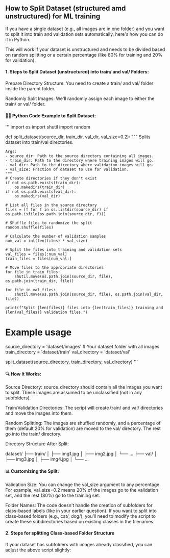 ## How to Split Dataset (structured amd unstructured) for ML training

If you have a single dataset (e.g., all images are in one folder) and you want to split it into train and validation sets automatically, here's how you can do it in Python.

This will work if your dataset is unstructured and needs to be divided based on random splitting or a certain percentage (like 80% for training and 20% for validation).

#### 1. Steps to Split Dataset (unstructured) into train/ and val/ Folders:
Prepare Directory Structure: You need to create a train/ and val/ folder inside the parent folder.

Randomly Split Images: We'll randomly assign each image to either the train/ or val/ folder.

#### 🧑‍💻 Python Code Example to Split Dataset:
'''
import os
import shutil
import random

def split_dataset(source_dir, train_dir, val_dir, val_size=0.2):
    """
    Splits dataset into train/val directories.

    Args:
    - source_dir: Path to the source directory containing all images.
    - train_dir: Path to the directory where training images will go.
    - val_dir: Path to the directory where validation images will go.
    - val_size: Fraction of dataset to use for validation.
    """
    # Create directories if they don't exist
    if not os.path.exists(train_dir):
        os.makedirs(train_dir)
    if not os.path.exists(val_dir):
        os.makedirs(val_dir)

    # List all files in the source directory
    files = [f for f in os.listdir(source_dir) if os.path.isfile(os.path.join(source_dir, f))]
    
    # Shuffle files to randomize the split
    random.shuffle(files)
    
    # Calculate the number of validation samples
    num_val = int(len(files) * val_size)
    
    # Split the files into training and validation sets
    val_files = files[:num_val]
    train_files = files[num_val:]
    
    # Move files to the appropriate directories
    for file in train_files:
        shutil.move(os.path.join(source_dir, file), os.path.join(train_dir, file))
    
    for file in val_files:
        shutil.move(os.path.join(source_dir, file), os.path.join(val_dir, file))

    print(f"Split {len(files)} files into {len(train_files)} training and {len(val_files)} validation files.")

# Example usage
source_directory = 'dataset/images'  # Your dataset folder with all images
train_directory = 'dataset/train'
val_directory = 'dataset/val'

split_dataset(source_directory, train_directory, val_directory)
'''

#### 🔍 How It Works:
Source Directory: source_directory should contain all the images you want to split. These images are assumed to be unclassified (not in any subfolders).

Train/Validation Directories: The script will create train/ and val/ directories and move the images into them.

Random Splitting: The images are shuffled randomly, and a percentage of them (default 20% for validation) are moved to the val/ directory. The rest go into the train/ directory.

Directory Structure After Split:

dataset/
├── train/
│   ├── img1.jpg
│   ├── img2.jpg
│   └── ...
├── val/
│   ├── img3.jpg
│   ├── img4.jpg
│   └── ...

#### 📊 Customizing the Split:
Validation Size: You can change the val_size argument to any percentage. For example, val_size=0.2 means 20% of the images go to the validation set, and the rest (80%) go to the training set.

Folder Names: The code doesn't handle the creation of subfolders for class-based labels (like in your earlier question). If you want to split into class-based folders (e.g., cat/, dog/), you’ll need to modify the script to create these subdirectories based on existing classes in the filenames.

#### 2. Steps for splitting Class-based Folder Structure
If your dataset has subfolders with images already classified, you can adjust the above script slightly:
